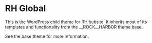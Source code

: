 # RH Global

This is the WordPress child theme for RH hubsite. It inherits most of its
templates and functionality from the __ROCK__HARBOR theme base.

See the base theme for more information.
